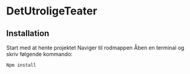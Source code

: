 # DetUtroligeTeater

## Installation
Start med at hente projektet
Naviger til rodmappen
Åben en terminal og skriv følgende kommando:
```
Npm install
```
